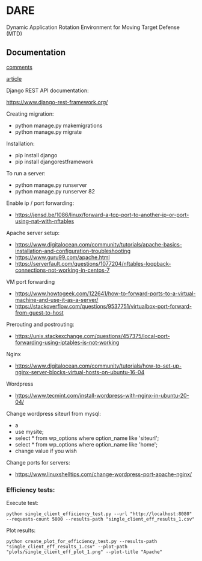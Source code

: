 # DARE
Dynamic Application Rotation Environment for Moving Target Defense (MTD)

## Documentation
[comments](https://demo.hedgedoc.org/WgeztfZzSk27-Uic5WKIQQ?both)

[article](https://www.overleaf.com/project/6290ef1fb8b577a786ca5821)

Django REST API documentation:

https://www.django-rest-framework.org/


Creating migration:
* python manage.py makemigrations
* python manage.py migrate


Installation:
* pip install django
* pip install djangorestframework


To run a server:
* python manage.py runserver
* python manage.py runserver 82

Enable ip / port forwarding:
* https://jensd.be/1086/linux/forward-a-tcp-port-to-another-ip-or-port-using-nat-with-nftables

Apache server setup:
* https://www.digitalocean.com/community/tutorials/apache-basics-installation-and-configuration-troubleshooting
* https://www.guru99.com/apache.html
* https://serverfault.com/questions/1077204/nftables-loopback-connections-not-working-in-centos-7

VM port forwarding
* https://www.howtogeek.com/122641/how-to-forward-ports-to-a-virtual-machine-and-use-it-as-a-server/
* https://stackoverflow.com/questions/9537751/virtualbox-port-forward-from-guest-to-host

Prerouting and postrouting:
* https://unix.stackexchange.com/questions/457375/local-port-forwarding-using-iptables-is-not-working

Nginx
* https://www.digitalocean.com/community/tutorials/how-to-set-up-nginx-server-blocks-virtual-hosts-on-ubuntu-16-04

Wordpress
* https://www.tecmint.com/install-wordpress-with-nginx-in-ubuntu-20-04/

Change wordpress siteurl from mysql:
* a
* use mysite;
* select * from wp_options where option_name like 'siteurl';
* select * from wp_options where option_name like 'home';
* change value if you wish


Change ports for servers:
* https://www.linuxshelltips.com/change-wordpress-port-apache-nginx/



### Efficiency tests:
Execute test:
```
python single_client_efficiency_test.py --url "http://localhost:8080" --requests-count 5000 --results-path "single_client_eff_results_1.csv"
```

Plot results:
```
python create_plot_for_efficiency_test.py --results-path "single_client_eff_results_1.csv" --plot-path "plots/single_client_eff_plot_1.png" --plot-title "Apache"
```
